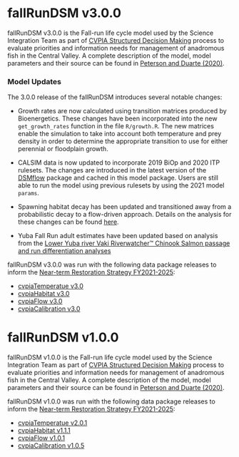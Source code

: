 # fallRunDSM v3.0.0

fallRunDSM v3.0.0 is the Fall-run life cycle model used by the Science Integration Team as part of [CVPIA Structured Decision Making](http://cvpia.scienceintegrationteam.com/) process to evaluate priorities and information needs for management of anadromous fish in the Central Valley. A complete description of the model, model parameters and their source can be found in [Peterson and Duarte (2020)](https://onlinelibrary.wiley.com/doi/10.1111/rec.13244).


### Model Updates

The 3.0.0 release of the fallRunDSM introduces several notable changes:

* Growth rates are now calculated using transition matrices produced by Bioenergetics. These changes have been incorporated into the new `get_growth_rates` function in the file `R/growth.R`. The new matrices enable the simulation to take into account both temperature and prey density in order to determine the appropriate transition to use for either perennial or floodplain growth.

* CALSIM data is now updated to incorporate 2019 BiOp and 2020 ITP rulesets. The changes are introduced in the latest version of the [DSMflow](https://github.com/CVPIA-OSC/DSMflow) package and cached in this model package. Users are still able to run the model using previous rulesets by using the 2021 model `params`.

* Spawning habitat decay has been updated and transitioned away from a probabilistic decay to a flow-driven approach. Details on the analysis for these changes can be found [here](https://cvpia-osc.github.io/DSMhabitat/articles/flow-driven-spawning-decay.html).

* Yuba Fall Run adult estimates have been updated based on analysis from the [Lower Yuba river Vaki Riverwatcher™ Chinook Salmon passage and run differentiation analyses](https://cvpia-meeting-slides.s3.us-west-2.amazonaws.com/2020-Update_LYR-Chinook-Salmon-Run-Differentiation_December-2020.pdf) 


fallRunDSM v3.0.0 was run with the following data package releases to inform the [Near-term Restoration Strategy FY2021-2025](https://cvpia-documents.s3-us-west-1.amazonaws.com/CVPIA_Near-term-Restoration-Strategy_FY21-FY25_FINAL.pdf):

- [cvpiaTemperatue v3.0](https://github.com/FlowWest/cvpiaTemperature/releases/tag/v3.0)
- [cvpiaHabitat v3.0](https://github.com/FlowWest/cvpiaHabitat/releases/tag/v3.0)
- [cvpiaFlow v3.0](https://github.com/FlowWest/cvpiaFlow/releases/tag/v3.0)
- [cvpiaCalibration v3.0](https://github.com/FlowWest/cvpiaCalibration/releases/tag/v3.0)



# fallRunDSM v1.0.0 
fallRunDSM v1.0.0 is the Fall-run life cycle model used by the Science Integration Team as part of [CVPIA Structured Decision Making](http://cvpia.scienceintegrationteam.com/) process to evaluate priorities and information needs for management of anadromous fish in the Central Valley. A complete description of the model, model parameters and their source can be found in [Peterson and Duarte (2020)](https://onlinelibrary.wiley.com/doi/10.1111/rec.13244).

fallRunDSM v1.0.0 was run with the following data package releases to inform the [Near-term Restoration Strategy FY2021-2025](https://cvpia-documents.s3-us-west-1.amazonaws.com/CVPIA_Near-term-Restoration-Strategy_FY21-FY25_FINAL.pdf):

- [cvpiaTemperatue v2.0.1](https://github.com/FlowWest/cvpiaTemperature/releases/tag/v2.0.1)
- [cvpiaHabitat v1.1.1](https://github.com/FlowWest/cvpiaHabitat/releases/tag/v1.1.1)
- [cvpiaFlow v1.0.1](https://github.com/FlowWest/cvpiaFlow/releases/tag/v1.0.1)
- [cvpiaCalibration v1.0.5](https://github.com/FlowWest/cvpiaCalibration/releases/tag/v1.0.5)
